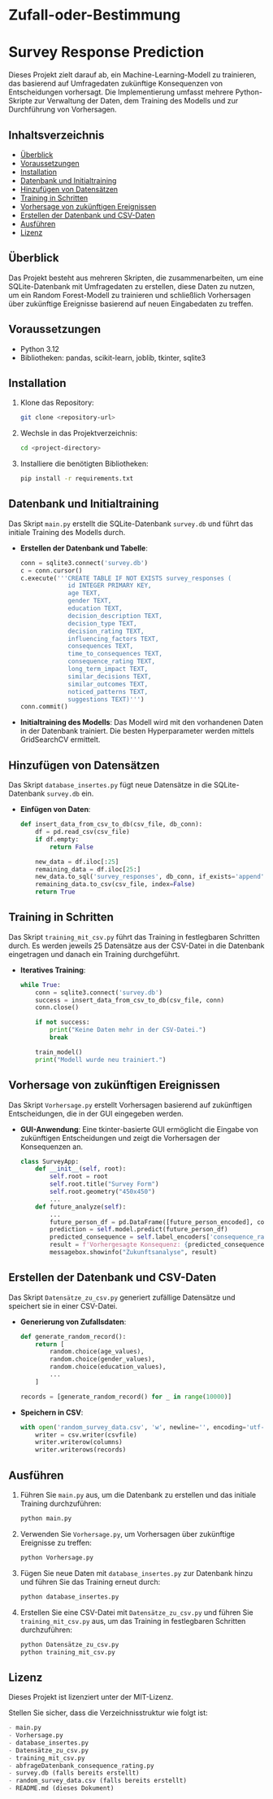 # Zufall-oder-Bestimmung
# Survey Response Prediction

Dieses Projekt zielt darauf ab, ein Machine-Learning-Modell zu trainieren, das basierend auf Umfragedaten zukünftige Konsequenzen von Entscheidungen vorhersagt. Die Implementierung umfasst mehrere Python-Skripte zur Verwaltung der Daten, dem Training des Modells und zur Durchführung von Vorhersagen.

## Inhaltsverzeichnis
- [Überblick](#überblick)
- [Voraussetzungen](#voraussetzungen)
- [Installation](#installation)
- [Datenbank und Initialtraining](#datenbank-und-initialtraining)
- [Hinzufügen von Datensätzen](#hinzufügen-von-datensätzen)
- [Training in Schritten](#training-in-schritten)
- [Vorhersage von zukünftigen Ereignissen](#vorhersage-von-zukünftigen-ereignissen)
- [Erstellen der Datenbank und CSV-Daten](#erstellen-der-datenbank-und-csv-daten)
- [Ausführen](#ausführen)
- [Lizenz](#lizenz)

## Überblick
Das Projekt besteht aus mehreren Skripten, die zusammenarbeiten, um eine SQLite-Datenbank mit Umfragedaten zu erstellen, diese Daten zu nutzen, um ein Random Forest-Modell zu trainieren und schließlich Vorhersagen über zukünftige Ereignisse basierend auf neuen Eingabedaten zu treffen.

## Voraussetzungen
- Python 3.12
- Bibliotheken: pandas, scikit-learn, joblib, tkinter, sqlite3

## Installation
1. Klone das Repository:
    ```bash
    git clone <repository-url>
    ```
2. Wechsle in das Projektverzeichnis:
    ```bash
    cd <project-directory>
    ```
3. Installiere die benötigten Bibliotheken:
    ```bash
    pip install -r requirements.txt
    ```

## Datenbank und Initialtraining
Das Skript `main.py` erstellt die SQLite-Datenbank `survey.db` und führt das initiale Training des Modells durch.

- **Erstellen der Datenbank und Tabelle**:
    ```python
    conn = sqlite3.connect('survey.db')
    c = conn.cursor()
    c.execute('''CREATE TABLE IF NOT EXISTS survey_responses (
                 id INTEGER PRIMARY KEY,
                 age TEXT,
                 gender TEXT,
                 education TEXT,
                 decision_description TEXT,
                 decision_type TEXT,
                 decision_rating TEXT,
                 influencing_factors TEXT,
                 consequences TEXT,
                 time_to_consequences TEXT,
                 consequence_rating TEXT,
                 long_term_impact TEXT,
                 similar_decisions TEXT,
                 similar_outcomes TEXT,
                 noticed_patterns TEXT,
                 suggestions TEXT)''')
    conn.commit()
    ```

- **Initialtraining des Modells**:
    Das Modell wird mit den vorhandenen Daten in der Datenbank trainiert. Die besten Hyperparameter werden mittels GridSearchCV ermittelt.

## Hinzufügen von Datensätzen
Das Skript `database_insertes.py` fügt neue Datensätze in die SQLite-Datenbank `survey.db` ein.

- **Einfügen von Daten**:
    ```python
    def insert_data_from_csv_to_db(csv_file, db_conn):
        df = pd.read_csv(csv_file)
        if df.empty:
            return False

        new_data = df.iloc[:25]
        remaining_data = df.iloc[25:]
        new_data.to_sql('survey_responses', db_conn, if_exists='append', index=False)
        remaining_data.to_csv(csv_file, index=False)
        return True
    ```

## Training in Schritten
Das Skript `training_mit_csv.py` führt das Training in festlegbaren Schritten durch. Es werden jeweils 25 Datensätze aus der CSV-Datei in die Datenbank eingetragen und danach ein Training durchgeführt.

- **Iteratives Training**:
    ```python
    while True:
        conn = sqlite3.connect('survey.db')
        success = insert_data_from_csv_to_db(csv_file, conn)
        conn.close()

        if not success:
            print("Keine Daten mehr in der CSV-Datei.")
            break

        train_model()
        print("Modell wurde neu trainiert.")
    ```

## Vorhersage von zukünftigen Ereignissen
Das Skript `Vorhersage.py` erstellt Vorhersagen basierend auf zukünftigen Entscheidungen, die in der GUI eingegeben werden.

- **GUI-Anwendung**:
    Eine tkinter-basierte GUI ermöglicht die Eingabe von zukünftigen Entscheidungen und zeigt die Vorhersagen der Konsequenzen an.
    ```python
    class SurveyApp:
        def __init__(self, root):
            self.root = root
            self.root.title("Survey Form")
            self.root.geometry("450x450")
            ...
        def future_analyze(self):
            ...
            future_person_df = pd.DataFrame([future_person_encoded], columns=self.columns)
            prediction = self.model.predict(future_person_df)
            predicted_consequence = self.label_encoders['consequence_rating'].inverse_transform(prediction)
            result = f'Vorhergesagte Konsequenz: {predicted_consequence[0]}'
            messagebox.showinfo("Zukunftsanalyse", result)
    ```

## Erstellen der Datenbank und CSV-Daten
Das Skript `Datensätze_zu_csv.py` generiert zufällige Datensätze und speichert sie in einer CSV-Datei.

- **Generierung von Zufallsdaten**:
    ```python
    def generate_random_record():
        return [
            random.choice(age_values),
            random.choice(gender_values),
            random.choice(education_values),
            ...
        ]

    records = [generate_random_record() for _ in range(10000)]
    ```

- **Speichern in CSV**:
    ```python
    with open('random_survey_data.csv', 'w', newline='', encoding='utf-8') as csvfile:
        writer = csv.writer(csvfile)
        writer.writerow(columns)
        writer.writerows(records)
    ```

## Ausführen
1. Führen Sie `main.py` aus, um die Datenbank zu erstellen und das initiale Training durchzuführen:
    ```bash
    python main.py
    ```

2. Verwenden Sie `Vorhersage.py`, um Vorhersagen über zukünftige Ereignisse zu treffen:
    ```bash
    python Vorhersage.py
    ```

3. Fügen Sie neue Daten mit `database_insertes.py` zur Datenbank hinzu und führen Sie das Training erneut durch:
    ```bash
    python database_insertes.py
    ```

4. Erstellen Sie eine CSV-Datei mit `Datensätze_zu_csv.py` und führen Sie `training_mit_csv.py` aus, um das Training in festlegbaren Schritten durchzuführen:
    ```bash
    python Datensätze_zu_csv.py
    python training_mit_csv.py
    ```

## Lizenz
Dieses Projekt ist lizenziert unter der MIT-Lizenz.


Stellen Sie sicher, dass die Verzeichnisstruktur wie folgt ist:

```python
- main.py
- Vorhersage.py
- database_insertes.py
- Datensätze_zu_csv.py
- training_mit_csv.py
- abfrageDatenbank_consequence_rating.py
- survey.db (falls bereits erstellt)
- random_survey_data.csv (falls bereits erstellt)
- README.md (dieses Dokument)
```


